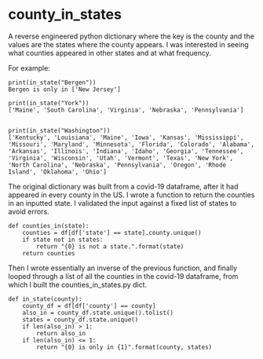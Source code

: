 # county_in_states
A reverse engineered python dictionary where the key is the county and the values are the states where the county appears. 
I was interested in seeing what counties appeared in other states and at what frequency. 

For example:
    
    print(in_state("Bergen"))
    Bergen is only in ['New Jersey']

    print(in_state("York"))
    ['Maine', 'South Carolina', 'Virginia', 'Nebraska', 'Pennsylvania']


    print(in_state("Washington"))
    ['Kentucky', 'Louisiana', 'Maine', 'Iowa', 'Kansas', 'Mississippi', 'Missouri', 'Maryland', 'Minnesota', 'Florida', 'Colorado', 'Alabama', 'Arkansas', 'Illinois', 'Indiana', 'Idaho', 'Georgia', 'Tennessee', 'Virginia', 'Wisconsin', 'Utah', 'Vermont', 'Texas', 'New York', 'North Carolina', 'Nebraska', 'Pennsylvania', 'Oregon', 'Rhode Island', 'Oklahoma', 'Ohio']



The original dictionary was built from a covid-19 dataframe, after it had appeared in every county in the US. 
I wrote a function to return the counties in an inputted state. I validated the input against a fixed list of states to avoid errors. 

    def counties_in(state):
        counties = df[df['state'] == state].county.unique()
        if state not in states:
            return "{0} is not a state.".format(state)
        return counties
        
Then I wrote essentially an inverse of the previous function, and finally looped through a list of all the counties in the covid-19 dataframe,
from which I built the counties_in_states.py dict. 

    def in_state(county):
        county_df = df[df['county'] == county]
        also_in = county_df.state.unique().tolist()
        states = county_df.state.unique()
        if len(also_in) > 1:
            return also_in
        if len(also_in) <= 1:
            return "{0} is only in {1}".format(county, states)
